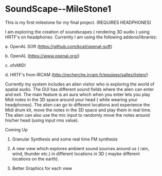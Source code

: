 # SoundScape--MileStone1
This is my first milestone for my final project. (REQUIRES HEADPHONES)

I am exploring the creation of soundscapes ( rendering 3D audio ) using HRTF's on headphones. Currently I am using the following addons/libraries:

a. OpenAL SOft (https://github.com/kcat/openal-soft)

b. OpenAL (https://www.openal.org/)

c. ofxMIDI

d. HRTF's from IRCAM  (http://recherche.ircam.fr/equipes/salles/listen/)

Currently my system includes an alien visitor who is exploring the world of spatial audio. The GUI has different sound fields where the alien can enter and exit. The main feature is an aura which when you enter lets you play Midi notes in the 3D space around your head  ( while wearing your headphones). The alien can go to different locations and experience the Midi drum kit, move the notes in the 3D space and play them in real time. The alien can also use the mic input to randomly move the notes around his/her head (using input rms value).

Coming Up 

1. Granular Synthesis and some real time FM synthesis
2. A new view which explores ambient sound sources around us ( rain, wind, thunder etc.) in different locations in 3D ( maybe different locations on the earth). 

3. Better Graphics for each view
